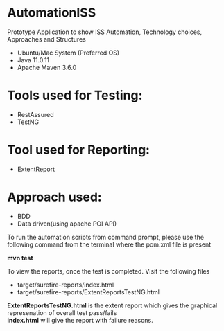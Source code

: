 # AutomationISS
Prototype Application to show ISS Automation, Technology choices, Approaches and Structures

*  Ubuntu/Mac System (Preferred OS)
*  Java 11.0.11
*  Apache Maven 3.6.0

# Tools used for Testing:
*  RestAssured
*  TestNG

# Tool used for Reporting:
*  ExtentReport

# Approach used:
* BDD
* Data driven(using apache POI API)

To run the automation scripts from command prompt, please use the following command from the terminal where the pom.xml file is present

**mvn test**

To view the reports, once the test is completed. Visit the following files

* target/surefire-reports/index.html
* target/surefire-reports/ExtentReportsTestNG.html

**ExtentReportsTestNG.html** is the extent report which gives the graphical represenation of overall test pass/fails<br/>
**index.html** will give the report with failure reasons.




